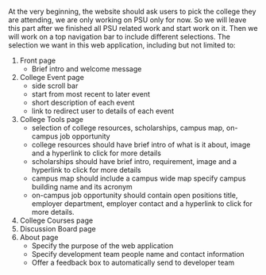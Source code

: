 At the very beginning, the website should ask users to pick the college they are attending, we are only working on PSU only for now. So we will leave this part after we finished all PSU related work and start work on it.
Then we will work on a top navigation bar to include different selections. The selection we want in this web application, including but not limited to:

1. Front page
   - Brief intro and welcome message
2. College Event page
   - side scroll bar
   - start from most recent to later event
   - short description of each event
   - link to redirect user to details of each event
3. College Tools page
   - selection of college resources, scholarships, campus map, on-campus job opportunity
   - college resources should have brief intro of what is it about, image and a hyperlink to click for more details
   - scholarships should have brief intro, requirement, image and a hyperlink to click for more details
   - campus map should include a campus wide map specify campus building name and its acronym
   - on-campus job opportunity should contain open positions title, employer department, employer contact and a hyperlink to click for more details.
4. College Courses page
5. Discussion Board page
6. About page
   - Specify the purpose of the web application
   - Specify development team people name and contact information
   - Offer a feedback box to automatically send to developer team
